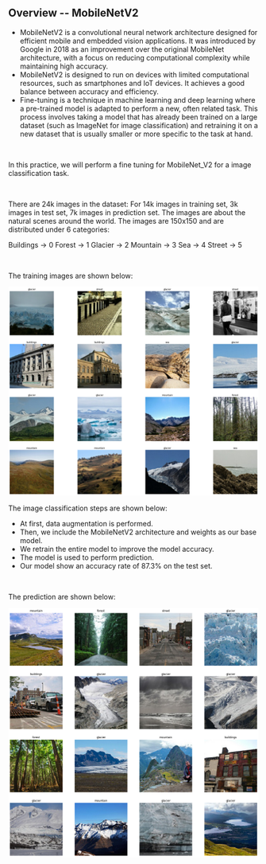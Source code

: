 ## Overview -- MobileNetV2

- MobileNetV2 is a convolutional neural network architecture designed for efficient mobile and embedded vision applications. It was introduced by Google in 2018 as an improvement over the original MobileNet architecture, with a focus on reducing computational complexity while maintaining high accuracy.
- MobileNetV2 is designed to run on devices with limited computational resources, such as smartphones and IoT devices. It achieves a good balance between accuracy and efficiency.
- Fine-tuning is a technique in machine learning and deep learning where a pre-trained model is adapted to perform a new, often related task. This process involves taking a model that has already been trained on a large dataset (such as ImageNet for image classification) and retraining it on a new dataset that is usually smaller or more specific to the task at hand.

</br>

In this practice, we will perform a fine tuning for MobileNet_V2 for a image classification task.

</br>

There are 24k images in the dataset: For 14k images in training set, 3k images in test set, 7k images in prediction set. The images are about the natural scenes around the world. The images are 150x150 and are distributed under 6 categories:


Buildings -> 0
Forest -> 1
Glacier -> 2
Mountain -> 3
Sea -> 4
Street -> 5

</br>

The training images are shown below:

![](finetune_train_images.png)

The image classification steps are shown below:


- At first, data augmentation is performed.
- Then, we include the MobileNetV2 architecture and weights as our base model.
- We retrain the entire model to improve the model accuracy.
- The model is used to perform prediction.
- Our model show an accuracy rate of 87.3% on the test set.

</br>

The prediction are shown below:

![](finetune_predict_images.png)



